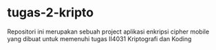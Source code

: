 # tugas-2-kripto
Repositori ini merupakan sebuah project aplikasi enkripsi cipher mobile yang dibuat untuk memenuhi tugas II4031 Kriptografi dan Koding
